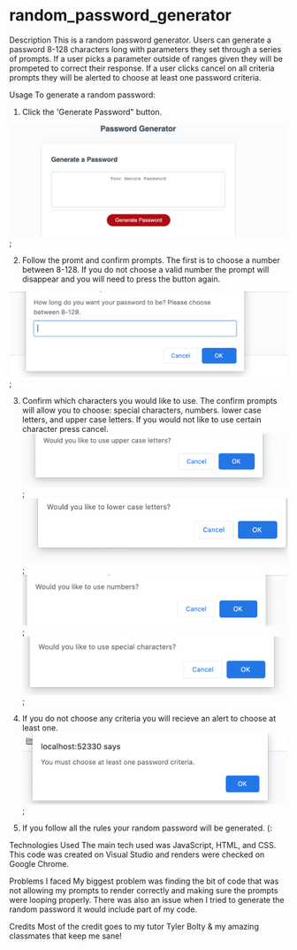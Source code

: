# random_password_generator
Description
This is a random password generator. Users can generate a password 8-128 characters long with parameters they set through a series of prompts. If a user picks a parameter outside of ranges given they will be prompeted to correct their response. If a user clicks cancel on all criteria prompts they will be alerted to choose at least one password criteria.
 

Usage
To generate a random password:

1. Click the 'Generate Password" button.

<img src= "https://github.com/andreaives/random_password_generator/blob/master/untitled%20folder/img1.png">;

2. Follow the promt and confirm prompts. The first is to choose a number between 8-128. If you do not choose a valid number the prompt will disappear and you will need to press the button again.

<img src= "https://github.com/andreaives/random_password_generator/blob/master/untitled%20folder/img2.png">;

3. Confirm which characters you would like to use. The confirm prompts will allow you to choose: special characters, numbers. lower case letters, and upper case letters. If you would not like to use certain character press cancel. 
<img src= "https://github.com/andreaives/random_password_generator/blob/master/untitled%20folder/img3.png">;
<img src= "https://github.com/andreaives/random_password_generator/blob/master/untitled%20folder/img4.png">;
<img src= "https://github.com/andreaives/random_password_generator/blob/master/untitled%20folder/img5.png">;
<img src= "https://github.com/andreaives/random_password_generator/blob/master/untitled%20folder/img6.png">;

4. If you do not choose any criteria you will recieve an alert to choose at least one.
<img src= "https://github.com/andreaives/random_password_generator/blob/master/untitled%20folder/img7.png">;

5. If you follow all the rules your random password will be generated. (:

Technologies Used
The main tech used was JavaScript, HTML, and CSS. This code was created on Visual Studio and renders were checked on Google Chrome. 


Problems I faced
My biggest problem was finding the bit of code that was not allowing my prompts to render correctly and making sure the prompts were looping properly. There was also an issue when I tried to generate the random password it would include part of my code.


Credits
Most of the credit goes to my tutor Tyler Bolty & my amazing classmates that keep me sane!

